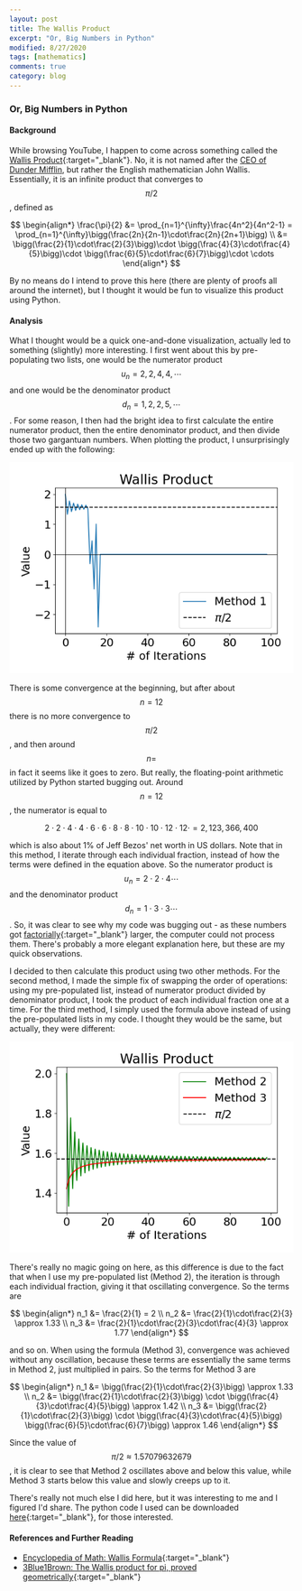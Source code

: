 ```yaml
---
layout: post
title: The Wallis Product
excerpt: "Or, Big Numbers in Python"
modified: 8/27/2020
tags: [mathematics]
comments: true
category: blog
---
```


### Or, Big Numbers in Python

#### Background

While browsing YouTube, I happen to come across something called the [Wallis Product](https://en.wikipedia.org/wiki/Wallis_product){:target="\_blank"}. No, it is not named after the [CEO of Dunder Mifflin](https://upload.wikimedia.org/wikipedia/en/a/a0/David_Wallace_%28The_Office%29.jpg), but rather the English mathematician John Wallis. Essentially, it is an infinite product that converges to $$\pi/2$$, defined as

$$
\begin{align*}
    \frac{\pi}{2} &= \prod_{n=1}^{\infty}\frac{4n^2}{4n^2-1}
    = \prod_{n=1}^{\infty}\bigg(\frac{2n}{2n-1}\cdot\frac{2n}{2n+1}\bigg) \\
    &= \bigg(\frac{2}{1}\cdot\frac{2}{3}\bigg)\cdot
    \bigg(\frac{4}{3}\cdot\frac{4}{5}\bigg)\cdot
    \bigg(\frac{6}{5}\cdot\frac{6}{7}\bigg)\cdot
    \cdots
\end{align*}
$$

By no means do I intend to prove this here (there are plenty of proofs all around the internet), but I thought it would be fun to visualize this product using Python.  

#### Analysis

What I thought would be a quick one-and-done visualization, actually led to something (slightly) more interesting. I first went about this by pre-populating two lists, one would be the numerator product $$u_n=2,2,4,4,\cdots$$ and one would be the denominator product $$d_n=1,2,2,5,\cdots$$. For some reason, I then had the bright idea to first calculate the entire numerator product, then the entire denominator product, and then divide those two gargantuan numbers. When plotting the product, I unsurprisingly ended up with the following:

![Figure 1](/images/posts/wallis_post1.png)

There is some convergence at the beginning, but after about $$n=12$$ there is no more convergence to $$\pi/2$$, and then around $$n=$$ in fact it seems like it goes to zero. But really, the floating-point arithmetic utilized by Python started bugging out. Around $$n=12$$, the numerator is equal to

$$
2\cdot 2\cdot 4\cdot 4\cdot 6\cdot 6\cdot 8\cdot 8\cdot 10\cdot 10\cdot 12\cdot 12\cdot = 2,123,366,400
$$

which is also about 1% of Jeff Bezos' net worth in US dollars. Note that in this method, I iterate through each individual fraction, instead of how the terms were defined in the equation above. So the numerator product is $$u_n=2\cdot 2\cdot 4\cdots$$ and the denominator product $$d_n=1\cdot 3\cdot 3\cdots$$. So, it was clear to see why my code was bugging out - as these numbers got [factorially](https://en.wikipedia.org/wiki/Factorial){:target="\_blank"} larger, the computer could not process them. There's probably a more elegant explanation here, but these are my quick observations.

I decided to then calculate this product using two other methods. For the second method, I made the simple fix of swapping the order of operations: using my pre-populated list, instead of numerator product divided by denominator product, I took the product of each individual fraction one at a time. For the third method, I simply used the formula above instead of using the pre-populated lists in my code. I thought they would be the same, but actually, they were different:

![Figure 2](/images/posts/wallis_post2.png)

There's really no magic going on here, as this difference is due to the fact that when I use my pre-populated list (Method 2), the iteration is through each individual fraction, giving it that oscillating convergence. So the terms are

$$
\begin{align*}
n_1 &= \frac{2}{1} = 2 \\
n_2 &= \frac{2}{1}\cdot\frac{2}{3} \approx 1.33 \\
n_3 &= \frac{2}{1}\cdot\frac{2}{3}\cdot\frac{4}{3} \approx 1.77
\end{align*}
$$

and so on. When using the formula (Method 3), convergence was achieved without any oscillation, because these terms are essentially the same terms in Method 2, just multiplied in pairs. So the terms for Method 3 are

$$
\begin{align*}
n_1 &= \bigg(\frac{2}{1}\cdot\frac{2}{3}\bigg) \approx 1.33 \\
n_2 &= \bigg(\frac{2}{1}\cdot\frac{2}{3}\bigg) \cdot \bigg(\frac{4}{3}\cdot\frac{4}{5}\bigg) \approx 1.42 \\
n_3 &= \bigg(\frac{2}{1}\cdot\frac{2}{3}\bigg) \cdot \bigg(\frac{4}{3}\cdot\frac{4}{5}\bigg) \bigg(\frac{6}{5}\cdot\frac{6}{7}\bigg) \approx 1.46
\end{align*}
$$

Since the value of $$\pi/2 \approx 1.57079632679$$, it is clear to see that Method 2 oscillates above and below this value, while Method 3 starts below this value and slowly creeps up to it.

There's really not much else I did here, but it was interesting to me and I figured I'd share. The python code I used can be downloaded [here](/docs/codes/wallis_product.py){:target="\_blank"}, for those interested.

#### References and Further Reading

- [Encyclopedia of Math: Wallis Formula](https://encyclopediaofmath.org/index.php?title=Wallis_formula){:target="\_blank"}
- [3Blue1Brown: The Wallis product for pi, proved geometrically](https://www.3blue1brown.com/sridhars-corner/2018/4/17/wallis-product-supplement-dominated-convergence){:target="\_blank"}
